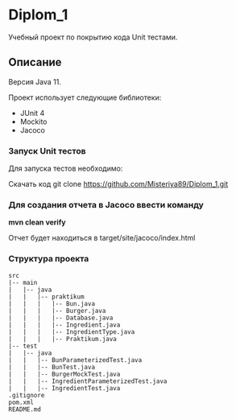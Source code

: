 # Diplom_1

Учебный проект по покрытию кода Unit тестами.

## Описание

Версия Java 11.

Проект использует следующие библиотеки:

* JUnit 4
* Mockito
* Jacoco

### Запуск Unit тестов

Для запуска тестов необходимо:

Скачать код
git clone https://github.com/Misteriya89/Diplom_1.git

### Для создания отчета в Jacoco ввести команду

**mvn clean verify**

Отчет будет находиться в target/site/jacoco/index.html

### Структура проекта

```
src
|-- main
|   |-- java
|   |   |-- praktikum
|   |   |   |-- Bun.java
|   |   |   |-- Burger.java
|   |   |   |-- Database.java
|   |   |   |-- Ingredient.java
|   |   |   |-- IngredientType.java
|   |   |   |-- Praktikum.java
|-- test
|   |-- java
|   |   |-- BunParameterizedTest.java
|   |   |-- BunTest.java
|   |   |-- BurgerMockTest.java
|   |   |-- IngredientParameterizedTest.java
|   |   |-- IngredientTest.java
.gitignore
pom.xml
README.md
```
